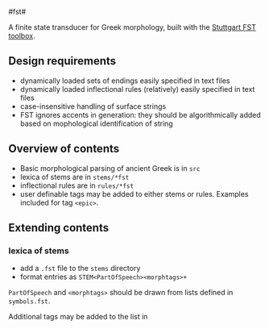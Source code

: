 #fst#

A finite state transducer for Greek morphology, built with the
[Stuttgart FST toolbox](http://www.cis.uni-muenchen.de/~schmid/tools/SFST/).


## Design requirements


- dynamically loaded sets of endings easily specified in text files
- dynamically loaded inflectional rules (relatively) easily specified in text files
- case-insensitive handling of surface strings
- FST ignores accents in generation:  they should be algorithmically added based on mophological identification of string

## Overview of contents

- Basic morphological parsing of ancient Greek is in `src`
- lexica of stems are in `stems/*fst`
- inflectional rules are in `rules/*fst`
- user definable tags may be added to either stems or rules.  Examples included for tag `<epic>`.

## Extending contents

### lexica of stems

- add a `.fst` file to the `stems` directory
- format entries as `STEM<PartOfSpeech><morphtags>+`

`PartOfSpeech` and `<morphtags>` should be drawn from lists defined in `symbols.fst`.

Additional tags may be added to the list in 
